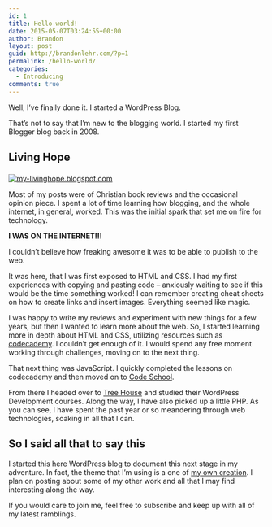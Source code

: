 ```yaml
---
id: 1
title: Hello world!
date: 2015-05-07T03:24:55+00:00
author: Brandon
layout: post
guid: http://brandonlehr.com/?p=1
permalink: /hello-world/
categories:
  - Introducing
comments: true
---
```

Well, I&#8217;ve finally done it. I started a WordPress Blog.

That&#8217;s not to say that I&#8217;m new to the blogging world. I started my first Blogger blog back in 2008.

## Living Hope<figure id="attachment_46" style="width: 854px" class="wp-caption alignnone">

[<img class="img-rounded img-border" src="{{ site.baseurl }}/uploads/2015/05/screenshot-my-livinghope-e1431070572385.png?fit=640%2C556" alt="my-livinghope.blogspot.com" srcset="{{ site.baseurl }}/uploads/2015/05/screenshot-my-livinghope-e1431070572385.png?w=854 854w, {{ site.baseurl }}/uploads/2015/05/screenshot-my-livinghope-e1431070572385.png?resize=300%2C261 300w" sizes="(max-width: 640px) 100vw, 640px" data-recalc-dims="1" />](http://my-livinghope.blogspot.com)

Most of my posts were of Christian book reviews and the occasional opinion piece. I spent a lot of time learning how blogging, and the whole internet, in general, worked. This was the initial spark that set me on fire for technology.

**I WAS ON THE INTERNET!!!**

I couldn&#8217;t believe how freaking awesome it was to be able to publish to the web.

It was here, that I was first exposed to HTML and CSS. I had my first experiences with copying and pasting code &#8211; anxiously waiting to see if this would be the time something worked! I can remember creating cheat sheets on how to create links and insert images. Everything seemed like magic.

I was happy to write my reviews and experiment with new things for a few years, but then I wanted to learn more about the web. So, I started learning more in depth about HTML and CSS, utilizing resources such as [codecademy](http://www.codecademy.com/). I couldn&#8217;t get enough of it. I would spend any free moment working through challenges, moving on to the next thing.

That next thing was JavaScript. I quickly completed the lessons on codecademy and then moved on to [Code School](https://www.codeschool.com/).

From there I headed over to [Tree House](https://teamtreehouse.com/) and studied their WordPress Development courses. Along the way, I have also picked up a little PHP. As you can see, I have spent the past year or so meandering through web technologies, soaking in all that I can.

## So I said all that to say this

I started this here WordPress blog to document this next stage in my adventure. In fact, the theme that I&#8217;m using is a one of [my own creation](https://github.com/blehr/Pummel). I plan on posting about some of my other work and all that I may find interesting along the way.

If you would care to join me, feel free to subscribe and keep up with all of my latest ramblings.